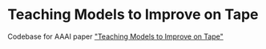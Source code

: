 # Teaching Models to Improve on Tape
Codebase for AAAI paper ["Teaching Models to Improve on Tape"](https://arxiv.org/abs/2411.01483)
